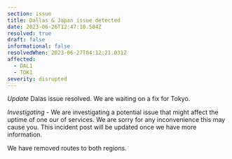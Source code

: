 ```yaml
---
section: issue
title: Dallas & Japan issue detected
date: 2023-06-26T12:47:18.504Z
resolved: true
draft: false
informational: false
resolvedWhen: 2023-06-27T04:12:21.031Z
affected:
  - DAL1
  - TOK1
severity: disrupted
---
```

*﻿Update* Dalas issue resolved. We are waiting on a fix for Tokyo.

*Investigating* - We are investigating a potential issue that might affect the uptime of one our of services. We are sorry for any inconvenience this may cause you. This incident post will be updated once we have more information.

W﻿e have removed routes to both regions.